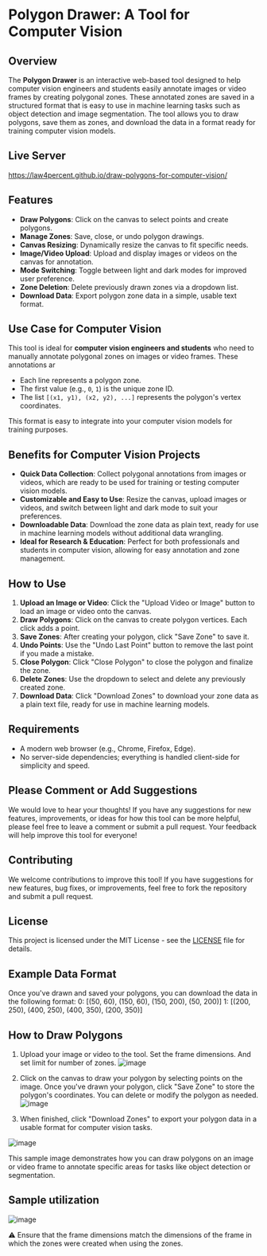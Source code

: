 # Polygon Drawer: A Tool for Computer Vision

## Overview

The **Polygon Drawer** is an interactive web-based tool designed to help computer vision engineers and students easily annotate images or video frames by creating polygonal zones. These annotated zones are saved in a structured format that is easy to use in machine learning tasks such as object detection and image segmentation. The tool allows you to draw polygons, save them as zones, and download the data in a format ready for training computer vision models.

## Live Server
https://law4percent.github.io/draw-polygons-for-computer-vision/

## Features

- **Draw Polygons**: Click on the canvas to select points and create polygons.
- **Manage Zones**: Save, close, or undo polygon drawings.
- **Canvas Resizing**: Dynamically resize the canvas to fit specific needs.
- **Image/Video Upload**: Upload and display images or videos on the canvas for annotation.
- **Mode Switching**: Toggle between light and dark modes for improved user preference.
- **Zone Deletion**: Delete previously drawn zones via a dropdown list.
- **Download Data**: Export polygon zone data in a simple, usable text format.

## Use Case for Computer Vision

This tool is ideal for **computer vision engineers and students** who need to manually annotate polygonal zones on images or video frames. These annotations ar
- Each line represents a polygon zone.
- The first value (e.g., `0`, `1`) is the unique zone ID.
- The list `[(x1, y1), (x2, y2), ...]` represents the polygon's vertex coordinates.

This format is easy to integrate into your computer vision models for training purposes.

## Benefits for Computer Vision Projects

- **Quick Data Collection**: Collect polygonal annotations from images or videos, which are ready to be used for training or testing computer vision models.
- **Customizable and Easy to Use**: Resize the canvas, upload images or videos, and switch between light and dark mode to suit your preferences.
- **Downloadable Data**: Download the zone data as plain text, ready for use in machine learning models without additional data wrangling.
- **Ideal for Research & Education**: Perfect for both professionals and students in computer vision, allowing for easy annotation and zone management.

## How to Use

1. **Upload an Image or Video**: Click the "Upload Video or Image" button to load an image or video onto the canvas.
2. **Draw Polygons**: Click on the canvas to create polygon vertices. Each click adds a point.
3. **Save Zones**: After creating your polygon, click "Save Zone" to save it.
4. **Undo Points**: Use the "Undo Last Point" button to remove the last point if you made a mistake.
5. **Close Polygon**: Click "Close Polygon" to close the polygon and finalize the zone.
6. **Delete Zones**: Use the dropdown to select and delete any previously created zone.
7. **Download Data**: Click "Download Zones" to download your zone data as a plain text file, ready for use in machine learning models.

## Requirements

- A modern web browser (e.g., Chrome, Firefox, Edge).
- No server-side dependencies; everything is handled client-side for simplicity and speed.

## Please Comment or Add Suggestions

We would love to hear your thoughts! If you have any suggestions for new features, improvements, or ideas for how this tool can be more helpful, please feel free to leave a comment or submit a pull request. Your feedback will help improve this tool for everyone!

## Contributing

We welcome contributions to improve this tool! If you have suggestions for new features, bug fixes, or improvements, feel free to fork the repository and submit a pull request.

## License

This project is licensed under the MIT License - see the [LICENSE](LICENSE) file for details.

## Example Data Format

Once you've drawn and saved your polygons, you can download the data in the following format:
    0: [(50, 60), (150, 60), (150, 200), (50, 200)] 
    1: [(200, 250), (400, 250), (400, 350), (200, 350)]


## How to Draw Polygons

1. Upload your image or video to the tool. Set the frame dimensions. And set limit for number of zones.
![image](https://github.com/user-attachments/assets/556b1752-db57-4546-bf0a-73f6ca8f033b)


2. Click on the canvas to draw your polygon by selecting points on the image. Once you've drawn your polygon, click "Save Zone" to store the polygon's coordinates. You can delete or modify the polygon as needed.
![image](https://github.com/user-attachments/assets/ccb479b5-479e-4f94-a233-8e7af1b7bde4)


3. When finished, click "Download Zones" to export your polygon data in a usable format for computer vision tasks.

![image](https://github.com/user-attachments/assets/31a554a2-db8b-44f8-800f-32e2f6e8b35b)


This sample image demonstrates how you can draw polygons on an image or video frame to annotate specific areas for tasks like object detection or segmentation.


## Sample utilization
![image](https://github.com/user-attachments/assets/cd85acda-4ed5-4be7-b345-ff7e53fc8353)

⚠️ Ensure that the frame dimensions match the dimensions of the frame in which the zones were created when using the zones.
